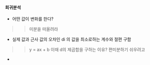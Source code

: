 #### 회귀분석

- 어떤 값이 변화를 한다?
>> 미분을 떠올려라

- 실제 값과 근사 값의 오차인 di 의 값을 최소로하는 계수와 절편 구함
>> y = ax + b
>> 이때 d의 제곱합을 구하는 이유? 편미분하기 쉬우려고

- 

